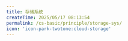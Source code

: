 ```yaml
---
title: 存储系统
createTime: 2025/05/17 08:13:54
permalink: /cs-basic/principle/storage-sys/
icon: 'icon-park-twotone:cloud-storage'
---
```

